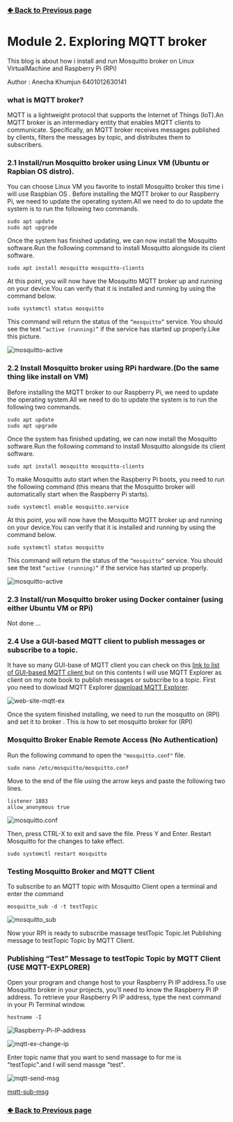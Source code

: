 ### [🢀 Back to Previous page](/1-2PiImage.md)


# Module 2. Exploring MQTT broker
This blog is about how i install and run Mosquitto broker on Linux VirtualMachine and Raspberry Pi (RPi) 

Author : Anecha Khumjun 6401012630141

### what is MQTT broker?
MQTT is a lightweight protocol that supports the Internet of Things (IoT).An MQTT broker is an intermediary entity that enables MQTT clients to communicate. Specifically, an MQTT broker receives messages published by clients, filters the messages by topic, and distributes them to subscribers.

### 2.1 Install/run Mosquitto broker using Linux VM (Ubuntu or Rapbian OS distro).
You can choose Linux VM you favorite to install Mosquitto broker this time i will use Raspbian OS . Before installing the MQTT broker to our Raspberry Pi, we need to update the operating system.All we need to do to update the system is to run the following two commands.
```console
sudo apt update
sudo apt upgrade 
```
Once the system has finished updating, we can now install the Mosquitto software.Run the following command to install Mosquitto alongside its client software.
```console
sudo apt install mosquitto mosquitto-clients
```
At this point, you will now have the Mosquitto MQTT broker up and running on your device.You can verify that it is installed and running by using the command below.
```console
sudo systemctl status mosquitto
```
This command will return the status of the ``` “mosquitto” ``` service.
You should see the text ``` “active (running)” ``` if the service has started up properly.Like this picture.

![mosquitto-active](/PIC_mqtt_img/mqtt-active.png)

### 2.2 Install Mosquitto broker using RPi hardware.(Do the same thing like install on VM)
Before installing the MQTT broker to our Raspberry Pi, we need to update the operating system.All we need to do to update the system is to run the following two commands.
```console
sudo apt update
sudo apt upgrade 
```
Once the system has finished updating, we can now install the Mosquitto software.Run the following command to install Mosquitto alongside its client software.
```console
sudo apt install mosquitto mosquitto-clients
```
To make Mosquitto auto start when the Raspberry Pi boots, you need to run the following command (this means that the Mosquitto broker will automatically start when the Raspberry Pi starts).
```console
sudo systemctl enable mosquitto.service
```
At this point, you will now have the Mosquitto MQTT broker up and running on your device.You can verify that it is installed and running by using the command below.
```console
sudo systemctl status mosquitto
```
This command will return the status of the ``` “mosquitto” ``` service.
You should see the text ``` “active (running)” ``` if the service has started up properly.

![mosquitto-active](/PIC_mqtt_img/mqtt-active.png)

### 2.3 Install/run Mosquitto broker using Docker container (using either Ubuntu VM or RPi)

Not done ...

### 2.4 Use a GUI-based MQTT client to publish messages or subscribe to a topic.
It have so many GUI-base of MQTT client you can check on this [link to list of GUI-based MQTT client ](https://www.hivemq.com/blog/seven-best-mqtt-client-tools/) but on this contents I will use MQTT Explorer as client on my note book to publish messages or subscribe to a topic. 
First you need to dowload MQTT Explorer [download MQTT Explorer](http://mqtt-explorer.com/).

![web-site-mqtt-ex](/PIC_mqtt_img/mqtt-ex.png)

Once the system finished installing, we need to run the mosquitto on (RPI) and set it to broker . This is how to set mosquitto broker for (RPI)
### Mosquitto Broker Enable Remote Access (No Authentication)
Run the following command to open the ```"mosquitto.conf"``` file.
```console
sudo nano /etc/mosquitto/mosquitto.conf
```
Move to the end of the file using the arrow keys and paste the following two lines.
```console
listener 1883
allow_anonymous true
```
![mosquitto.conf](/PIC_mqtt_img/mqtt-conf.png)

Then, press CTRL-X to exit and save the file. Press Y and Enter.
Restart Mosquitto for the changes to take effect.
```console
sudo systemctl restart mosquitto
```

### Testing Mosquitto Broker and MQTT Client
To subscribe to an MQTT topic with Mosquitto Client open a terminal and enter the command
```console
mosquitto_sub -d -t testTopic
```
![mosquitto_sub](/PIC_mqtt_img/mqtt-sub.png)

Now your RPI is ready to subscribe massage testTopic Topic.let Publishing message to testTopic Topic by MQTT Client.

### Publishing “Test” Message to testTopic Topic by MQTT Client (USE MQTT-EXPLORER)
Open your program and change host to your Raspberry Pi IP address.To use Mosquitto broker in your projects, you’ll need to know the Raspberry Pi IP address. To retrieve your Raspberry Pi IP address, type the next command in your Pi Terminal window.
```console
hostname -I
```
![Raspberry-Pi-IP-address](/PIC_mqtt_img/hostname.png)

![mqtt-ex-change-ip](/PIC_mqtt_img/mqtt-set-ip.png)

Enter topic name that you want to send massage to for me is "testTopic".and I will send massge "test".

![mqtt-send-msg](/PIC_mqtt_img/mqtt-pub.png)

[mqtt-sub-msg]()



### [🢀 Back to Previous page](/1-2PiImage.md)



